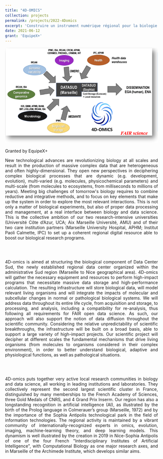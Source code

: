 ```yaml
---
title: "4D-OMICS"
collection: projects
permalink: /projects/2022-4Domics
excerpt: 'Construire un instrument numérique régional pour la biologie quantitative multi-échelle<br><i><u>Pascal Barbry</u></i>'
date: 2021-06-12
grant: 'EquipeX+'
---
```

![4D-OMICS](/images/4DOMICS.png "4D-OMICS")

Granted by EquipeX+

<div style="text-align: justify">
New technological advances are revolutionizing biology at all scales and result in the production of massive complex data that are heterogeneous and often highly-dimensional. They open new perspectives in deciphering complex biological processes that are dynamic (e.g. development, evolution), multi-varied (e.g. molecules, physicochemical parameters) and multi-scale (from molecules to ecosystems, from milliseconds to millions of years). Meeting big challenges of tomorrow's biology requires to combine reductive and integrative methods, and to focus on key elements that make up the system in order to explore the most relevant interactions. This is not only a matter of biological experiments, but also of proper data processing and management, at a real interface between biology and data science. This is the collective ambition of our two research-intensive universities (Université Côte d’Azur, UCA; Aix Marseille Université, AMU) and of their two care institution partners (Marseille University Hospital, APHM; Institut Paoli Calmette, IPC) to set up a coherent regional digital resource able to boost our biological research programs.

<br><br>

4D-omics is aimed at structuring the biological component of Data Center Sud, the newly established regional data center organized within the administrative Sud region (Marseille to Nice geographical area). 4D-omics will gather the necessary equipment and resources to perform high-impact programs that necessitate massive data storage and high-performance calculation. The resulting infrastructure will store biological data, will model relevant living organisms and will integrate the impacts of molecular and subcellular changes in normal or pathological biological systems. We will address data throughout its entire life cycle, from acquisition and storage, to processing, and analysis, including a compatibility for re-analysis, thus following all requirements for FAIR open data science. As such, our approach will also support the notion of data diffusion throughout the scientific community. Considering the relative unpredictability of scientific breakthroughs, the infrastructure will be built on a broad basis, able to support a large variety of high-impact projects. Our scientific project will decipher at different scales the fundamental mechanisms that drive living organisms (from molecules to organisms considered in their complex environment), in order to better understand biological, adaptive and physiological functions, as well as pathological situations.

<br><br>

4D-omics puts together very active local research communities in biology and data science, all working in leading institutions and laboratories. They collectively represent the second largest scientific cluster in France, distinguished by many memberships to the French Academy of Sciences, three Gold Medals of CNRS, and 4 Grand Prix Inserm. Our region has also a longstanding recognition in artificial intelligence (AI), as illustrated by the birth of the Prolog language in Colmerauer’s group (Marseille, 1972) and by the importance of the Sophia Antipolis technological park in the field of information technologies. The regional activity is maintained by a vibrant community of internationally-recognized experts in omics, evolution, imaging, machine-learning theory, and deep learning models. This dynamism is well illustrated by the creation in 2019 in Nice-Sophia Antipolis of one of the four French "Interdisciplinary Institutes of Artificial Intelligence", with Computational Biology as one major research axes, and in Marseille of the Archimede Institute, which develops similar aims.

</div>
